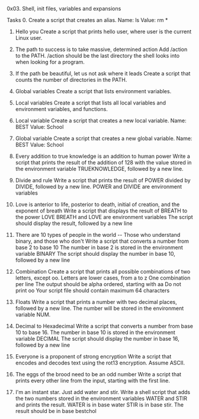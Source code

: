 0x03. Shell, init files, variables and expansions

Tasks
0. <o>
	Create a script that creates an alias.
Name: ls
Value: rm *

1. Hello you
Create a script that prints hello user, where user is the current Linux user.

2. The path to success is to take massive, determined action
Add /action to the PATH. /action should be the last directory the shell looks into when looking for a program.

3. If the path be beautiful, let us not ask where it leads
Create a script that counts the number of directories in the PATH.

4. Global variables
Create a script that lists environment variables.

5. Local variables
Create a script that lists all local variables and environment variables, and functions.

6. Local variable
Create a script that creates a new local variable.
Name: BEST
Value: School

7. Global variable
Create a script that creates a new global variable.
Name: BEST
Value: School

8. Every addition to true knowledge is an addition to human power
Write a script that prints the result of the addition of 128 with the value stored in the environment variable TRUEKNOWLEDGE, followed by a new line.

9. Divide and rule
Write a script that prints the result of POWER divided by DIVIDE, followed by a new line.
POWER and DIVIDE are environment variables

10. Love is anterior to life, posterior to death, initial of creation, and the exponent of breath
Write a script that displays the result of BREATH to the power LOVE
BREATH and LOVE are environment variables
The script should display the result, followed by a new line

11. There are 10 types of people in the world -- Those who understand binary, and those who don't
Write a script that converts a number from base 2 to base 10
The number in base 2 is stored in the environment variable BINARY
The script should display the number in base 10, followed by a new line

12. Combination
Create a script that prints all possible combinations of two letters, except oo.
Letters are lower cases, from a to z
One combination per line
The output should be alpha ordered, starting with aa
Do not print oo
Your script file should contain maximum 64 characters

13. Floats
Write a script that prints a number with two decimal places, followed by a new line.
The number will be stored in the environment variable NUM.

14. Decimal to Hexadecimal
Write a script that converts a number from base 10 to base 16.
The number in base 10 is stored in the environment variable DECIMAL
The script should display the number in base 16, followed by a new line

15. Everyone is a proponent of strong encryption
Write a script that encodes and decodes text using the rot13 encryption. Assume ASCII.

16. The eggs of the brood need to be an odd number
Write a script that prints every other line from the input, starting with the first line.

17. I'm an instant star. Just add water and stir.
Write a shell script that adds the two numbers stored in the environment variables WATER and STIR and prints the result.
WATER is in base water
STIR is in base stir.
The result should be in base bestchol
